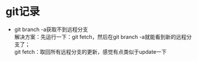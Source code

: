 # git记录

- git branch -a获取不到远程分支  
  解决方案：先运行一下：git fetch，然后在git branch -a就能看到新的远程分支了；  
  git fetch：取回所有远程分支的更新，感觉有点类似于update一下


 